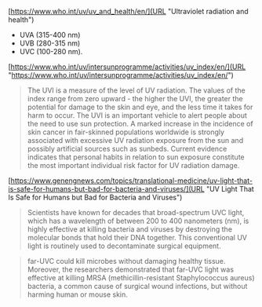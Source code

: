 [https://www.who.int/uv/uv_and_health/en/](URL "Ultraviolet radiation and health")

* UVA (315-400 nm)
* UVB (280-315 nm)
* UVC (100-280 nm).

[https://www.who.int/uv/intersunprogramme/activities/uv_index/en/](URL "https://www.who.int/uv/intersunprogramme/activities/uv_index/en/")

> The UVI is a measure of the level of UV radiation.
The values of the index range from zero upward - the higher the UVI, the greater the potential for damage to the skin and eye, and the less time it takes for harm to occur.
The UVI is an important vehicle to alert people about the need to use sun protection.
A marked increase in the incidence of skin cancer in fair-skinned populations worldwide is strongly associated with excessive UV radiation exposure from the sun and possibly artificial sources such as sunbeds. Current evidence indicates that personal habits in relation to sun exposure constitute the most important individual risk factor for UV radiation damage.

[https://www.genengnews.com/topics/translational-medicine/uv-light-that-is-safe-for-humans-but-bad-for-bacteria-and-viruses/](URL "UV Light That Is Safe for Humans but Bad for Bacteria and Viruses")

> Scientists have known for decades that broad-spectrum UVC light, which has a wavelength of between 200 to 400 nanometers (nm), is highly effective at killing bacteria and viruses by destroying the molecular bonds that hold their DNA together. This conventional UV light is routinely used to decontaminate surgical equipment.

> far-UVC could kill microbes without damaging healthy tissue. Moreover, the researchers demonstrated that far-UVC light was effective at killing MRSA (methicillin-resistant Staphylococcus aureus) bacteria, a common cause of surgical wound infections, but without harming human or mouse skin.
